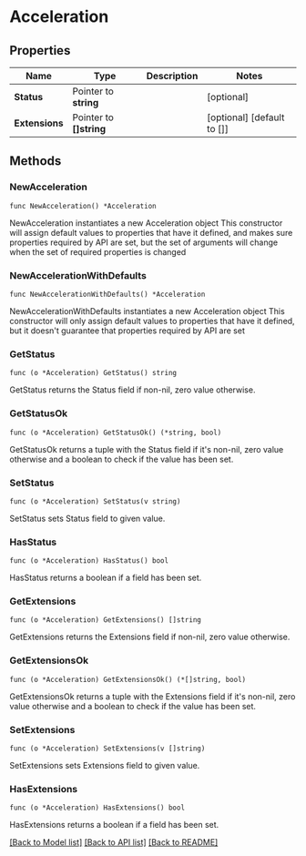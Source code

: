 # Acceleration

## Properties

Name | Type | Description | Notes
------------ | ------------- | ------------- | -------------
**Status** | Pointer to **string** |  | [optional] 
**Extensions** | Pointer to **[]string** |  | [optional] [default to []]

## Methods

### NewAcceleration

`func NewAcceleration() *Acceleration`

NewAcceleration instantiates a new Acceleration object
This constructor will assign default values to properties that have it defined,
and makes sure properties required by API are set, but the set of arguments
will change when the set of required properties is changed

### NewAccelerationWithDefaults

`func NewAccelerationWithDefaults() *Acceleration`

NewAccelerationWithDefaults instantiates a new Acceleration object
This constructor will only assign default values to properties that have it defined,
but it doesn't guarantee that properties required by API are set

### GetStatus

`func (o *Acceleration) GetStatus() string`

GetStatus returns the Status field if non-nil, zero value otherwise.

### GetStatusOk

`func (o *Acceleration) GetStatusOk() (*string, bool)`

GetStatusOk returns a tuple with the Status field if it's non-nil, zero value otherwise
and a boolean to check if the value has been set.

### SetStatus

`func (o *Acceleration) SetStatus(v string)`

SetStatus sets Status field to given value.

### HasStatus

`func (o *Acceleration) HasStatus() bool`

HasStatus returns a boolean if a field has been set.

### GetExtensions

`func (o *Acceleration) GetExtensions() []string`

GetExtensions returns the Extensions field if non-nil, zero value otherwise.

### GetExtensionsOk

`func (o *Acceleration) GetExtensionsOk() (*[]string, bool)`

GetExtensionsOk returns a tuple with the Extensions field if it's non-nil, zero value otherwise
and a boolean to check if the value has been set.

### SetExtensions

`func (o *Acceleration) SetExtensions(v []string)`

SetExtensions sets Extensions field to given value.

### HasExtensions

`func (o *Acceleration) HasExtensions() bool`

HasExtensions returns a boolean if a field has been set.


[[Back to Model list]](HOW-TO.md#documentation-for-models) [[Back to API list]](HOW-TO.md#documentation-for-api-endpoints) [[Back to README]](HOW-TO.md)


